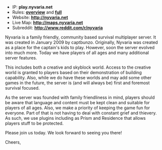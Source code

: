 * IP: **play.nyvaria.net**
* Rules: **[overview](http://nyvaria.net/rules)** and **[full](http://wiki.nyvaria.net/Rules)**
* Website: **http://nyvaria.net**
* Live Map: **http://maps.nyvaria.net**
* Subreddit: **http://www.reddit.com/r/nyvaria**

Nyvaria is a family friendly, community based survival multiplayer server. It was created in January 2009 by captbunzo. Originally, Nyvaria was created as a place for the captain's kids to play. However, soon the server evolved into much more. Today we have players of all ages and many additional server features.

This includes both a creative and skyblock world. Access to the creative world is granted to players based on their demonstration of building capability. Also, while we do have these worlds and may add some other games in the future, the server is (and will always be) first and foremost survival focused.

As the server was founded with family friendliness in mind, players should be aware that language and content must be kept clean and suitable for players of all ages. Also, we make a priority of keeping the game fun for everyone. Part of that is not having to deal with constant grief and thievery. As such, we use plugins including as Prism and Residence that allows players stuff to be protected.

Please join us today. We look forward to seeing you there!

Cheers,
<YOUR-NAME-HERE>
